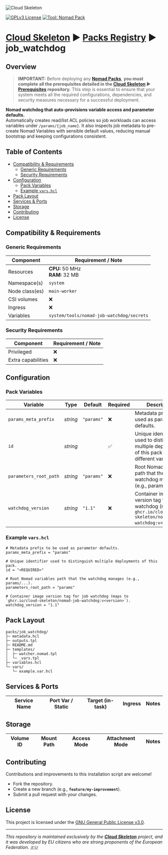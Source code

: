 ![Cloud Skeleton](../../assets/logo.jpg)

[![GPLv3 License](https://img.shields.io/badge/License-GPLv3-blue.svg)](LICENSE) [![Tool: Nomad Pack](https://img.shields.io/badge/Tool-Nomad_Pack-green)]()

# **[Cloud Skeleton][cloud-skeleton]** ► **[Packs Registry][packs-registry]**  ► **job_watchdog**

## Overview

> **IMPORTANT:** Before deploying any **[Nomad Packs][hashicorp-nomad-packs]**, **you must complete all the prerequisites detailed in the **[Cloud Skeleton][cloud-skeleton]** ► **[Prerequisites][prerequisites]** repository.** This step is essential to ensure that your system meets all the required configurations, dependencies, and security measures necessary for a successful deployment.

**Nomad watchdog that auto-provisions variable access and parameter defaults.**  
Automatically creates read/list ACL policies so job workloads can access variables under `/params/{job_name}`. It also inspects job metadata to pre-create Nomad Variables with sensible default values, reducing manual bootstrap and keeping configurations consistent.

## Table of Contents

- [Compatibility & Requirements](#compatibility--requirements)
  - [Generic Requirements](#generic-requirements)
  - [Security Requirements](#security-requirements)
- [Configuration](#configuration)
  - [Pack Variables](#pack-variables)
  - [Example `vars.hcl`](#example-varshcl)
- [Pack Layout](#pack-layout)
- [Services & Ports](#services--ports)
- [Storage](#storage)
- [Contributing](#contributing)
- [License](#license)

## Compatibility & Requirements

### Generic Requirements

| Component      | Requirement / Note                        |
|----------------|-------------------------------------------|
| Resources      | **CPU:** 50 MHz <br> **RAM:** 32 MB       |
| Namespace(s)   | `system`                                  |
| Node class(es) | `main-worker`                             |
| CSI volumes    | ❌                                        |
| Ingress        | ❌                                        |
| Variables      | `system/tools/nomad-job-watchdog/secrets` |

### Security Requirements

| Component          | Requirement / Note |
|--------------------|--------------------|
| Privileged         | ❌                 |
| Extra capabilities | ❌                 |

## Configuration

### Pack Variables

| Variable               | Type     | Default    | Required | Description                                                                                                    |
|------------------------|----------|------------|----------|----------------------------------------------------------------------------------------------------------------|
| `params_meta_prefix`   | *string* | `"params"` | ❌       | Metadata prefix to be used as parameter defaults.                                                              |
| `id`                   | *string* |            | ✅       | Unique identifier used to distinguish multiple deployments of this pack with different variables.              |
| `parameters_root_path` | *string* | `"params"` | ❌       | Root Nomad variables path that the watchdog manages (e.g., params/...).                                        |
| `watchdog_version`     | *string* | `"1.1"`    | ❌       | Container image version tag for job watchdog (maps to `ghcr.io/cloud-skeleton/nomad-job-watchdog:v<version>`). |

### Example `vars.hcl`

```hcl
# Metadata prefix to be used as parameter defaults.
params_meta_prefix = "params"

# Unique identifier used to distinguish multiple deployments of this pack.
id = "<REQUIRED>"

# Root Nomad variables path that the watchdog manages (e.g., params/...).
parameters_root_path = "params"

# Container image version tag for job watchdog (maps to `ghcr.io/cloud-skeleton/nomad-job-watchdog:v<version>`).
watchdog_version = "1.1"
```

## Pack Layout

```
packs/job_watchdog/
├─ metadata.hcl
├─ outputs.tpl
├─ README.md
├─ templates/
│  ├─ watcher.nomad.tpl
│  └─ _vars.tpl
├─ variables.hcl
└─ vars/
   └─ example.var.hcl
```

## Services & Ports

| Service Name | Port Var / Static | Target (in-task) | Ingress | Notes |
|--------------|-------------------|------------------|---------|-------|

## Storage

| Volume ID | Mount Path | Access Mode | Attachment Mode | Notes |
|-----------|------------|-------------|-----------------|-------|

## Contributing

Contributions and improvements to this installation script are welcome!  
- Fork the repository.  
- Create a new branch (e.g., **`feature/my-improvement`**).  
- Submit a pull request with your changes.

## License

This project is licensed under the [GNU General Public License v3.0](LICENSE).

---

*This repository is maintained exclusively by the **[Cloud Skeleton][cloud-skeleton]** project, and it was developed by EU citizens who are strong proponents of the European Federation. 🇪🇺*

<!-- Reference -->
[cloud-skeleton]: https://github.com/cloud-skeleton/
[hashicorp-nomad]: https://developer.hashicorp.com/nomad/tutorials/get-started
[hashicorp-nomad-packs]: https://developer.hashicorp.com/nomad/tools/nomad-pack
[packs-registry]: https://github.com/cloud-skeleton/packs-registry/
[prerequisites]: https://github.com/cloud-skeleton/prerequisites
